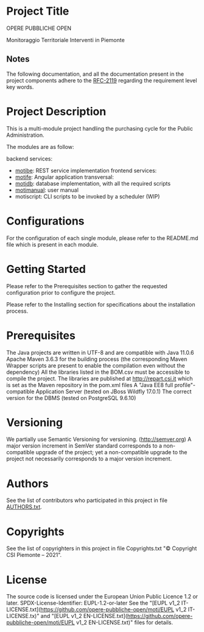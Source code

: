 # Project Title
OPERE PUBBLICHE OPEN

Monitoraggio Territoriale Interventi in Piemonte

## Notes
The following documentation, and all the documentation present in the project components adhere to the [RFC-2119](https://tools.ietf.org/html/rfc2119) regarding the requirement level key words.

# Project Description
This is a multi-module project handling the purchasing cycle for the Public Administration.

The modules are as follow:

backend services:
* [motibe](https://github.com/opere-pubbliche-open/moti-motibe): REST service implementation
frontend services:
* [motife](https://github.com/opere-pubbliche-open/moti-motife): Angular application
transversal:
* [motidb](https://github.com/opere-pubbliche-open/moti-motidb): database implementation, with all the required scripts
* [motimanual](https://github.com/opere-pubbliche-open/moti-motimanual): user manual
* motiscript: CLI scripts to be invoked by a scheduler (WIP)
# Configurations
For the configuration of each single module, please refer to the README.md file which is present in each module.

# Getting Started
Please refer to the Prerequisites section to gather the requested configuration prior to configure the project.

Please refer to the Installing section for specifications about the installation process.

# Prerequisites
The Java projects are written in UTF-8 and are compatible with Java 11.0.6
Apache Maven 3.6.3 for the building process (the corresponding Maven Wrapper scripts are present to enable the compilation even without the dependency)
All the libraries listed in the BOM.csv must be accessible to compile the project. The libraries are published at http://repart.csi.it which is set as the Maven repository in the pom.xml files
A "Java EE8 full profile"-compatible Application Server (tested on JBoss Wildfly 17.0.1)
The correct version for the DBMS (tested on PostgreSQL 9.6.10)
# Versioning
We partially use Semantic Versioning for versioning. (http://semver.org)
A major version increment in SemVer standard corresponds to a non-compatible upgrade of the project; yet a non-compatible upgrade to the project not necessarily corresponds to a major version increment.

# Authors
See the list of contributors who participated in this project in file [AUTHORS.txt](https://github.com/opere-pubbliche-open/moti/AUTHORS.txt).

# Copyrights
See the list of copyrighters in this project in file Copyrights.txt
"© Copyright CSI Piemonte – 2021".

# License
The source code is licensed under the European Union Public Licence 1.2 or later.
SPDX-License-Identifier: EUPL-1.2-or-later
See the "[EUPL v1_2 IT-LICENSE.txt](https://github.com/opere-pubbliche-open/moti/EUPL v1_2 IT-LICENSE.tx)" and "[EUPL v1_2 EN-LICENSE.txt](https://github.com/opere-pubbliche-open/moti/EUPL v1_2 EN-LICENSE.txt)" files for details.